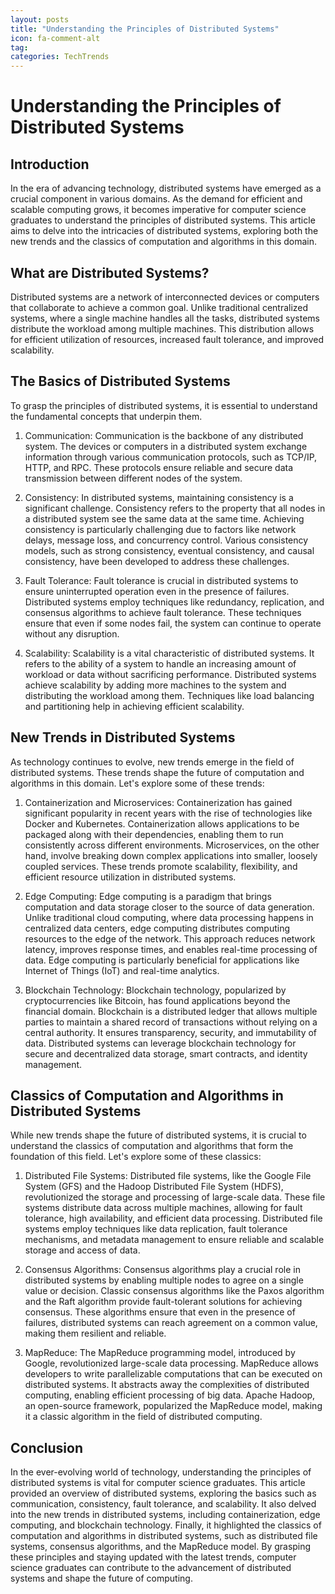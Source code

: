 ```yaml
---
layout: posts
title: "Understanding the Principles of Distributed Systems"
icon: fa-comment-alt
tag:      
categories: TechTrends
---
```



# Understanding the Principles of Distributed Systems

## Introduction

In the era of advancing technology, distributed systems have emerged as a crucial component in various domains. As the demand for efficient and scalable computing grows, it becomes imperative for computer science graduates to understand the principles of distributed systems. This article aims to delve into the intricacies of distributed systems, exploring both the new trends and the classics of computation and algorithms in this domain.

## What are Distributed Systems?

Distributed systems are a network of interconnected devices or computers that collaborate to achieve a common goal. Unlike traditional centralized systems, where a single machine handles all the tasks, distributed systems distribute the workload among multiple machines. This distribution allows for efficient utilization of resources, increased fault tolerance, and improved scalability.

## The Basics of Distributed Systems

To grasp the principles of distributed systems, it is essential to understand the fundamental concepts that underpin them.

1. Communication:
Communication is the backbone of any distributed system. The devices or computers in a distributed system exchange information through various communication protocols, such as TCP/IP, HTTP, and RPC. These protocols ensure reliable and secure data transmission between different nodes of the system.

2. Consistency:
In distributed systems, maintaining consistency is a significant challenge. Consistency refers to the property that all nodes in a distributed system see the same data at the same time. Achieving consistency is particularly challenging due to factors like network delays, message loss, and concurrency control. Various consistency models, such as strong consistency, eventual consistency, and causal consistency, have been developed to address these challenges.

3. Fault Tolerance:
Fault tolerance is crucial in distributed systems to ensure uninterrupted operation even in the presence of failures. Distributed systems employ techniques like redundancy, replication, and consensus algorithms to achieve fault tolerance. These techniques ensure that even if some nodes fail, the system can continue to operate without any disruption.

4. Scalability:
Scalability is a vital characteristic of distributed systems. It refers to the ability of a system to handle an increasing amount of workload or data without sacrificing performance. Distributed systems achieve scalability by adding more machines to the system and distributing the workload among them. Techniques like load balancing and partitioning help in achieving efficient scalability.

## New Trends in Distributed Systems

As technology continues to evolve, new trends emerge in the field of distributed systems. These trends shape the future of computation and algorithms in this domain. Let's explore some of these trends:

1. Containerization and Microservices:
Containerization has gained significant popularity in recent years with the rise of technologies like Docker and Kubernetes. Containerization allows applications to be packaged along with their dependencies, enabling them to run consistently across different environments. Microservices, on the other hand, involve breaking down complex applications into smaller, loosely coupled services. These trends promote scalability, flexibility, and efficient resource utilization in distributed systems.

2. Edge Computing:
Edge computing is a paradigm that brings computation and data storage closer to the source of data generation. Unlike traditional cloud computing, where data processing happens in centralized data centers, edge computing distributes computing resources to the edge of the network. This approach reduces network latency, improves response times, and enables real-time processing of data. Edge computing is particularly beneficial for applications like Internet of Things (IoT) and real-time analytics.

3. Blockchain Technology:
Blockchain technology, popularized by cryptocurrencies like Bitcoin, has found applications beyond the financial domain. Blockchain is a distributed ledger that allows multiple parties to maintain a shared record of transactions without relying on a central authority. It ensures transparency, security, and immutability of data. Distributed systems can leverage blockchain technology for secure and decentralized data storage, smart contracts, and identity management.

## Classics of Computation and Algorithms in Distributed Systems

While new trends shape the future of distributed systems, it is crucial to understand the classics of computation and algorithms that form the foundation of this field. Let's explore some of these classics:

1. Distributed File Systems:
Distributed file systems, like the Google File System (GFS) and the Hadoop Distributed File System (HDFS), revolutionized the storage and processing of large-scale data. These file systems distribute data across multiple machines, allowing for fault tolerance, high availability, and efficient data processing. Distributed file systems employ techniques like data replication, fault tolerance mechanisms, and metadata management to ensure reliable and scalable storage and access of data.

2. Consensus Algorithms:
Consensus algorithms play a crucial role in distributed systems by enabling multiple nodes to agree on a single value or decision. Classic consensus algorithms like the Paxos algorithm and the Raft algorithm provide fault-tolerant solutions for achieving consensus. These algorithms ensure that even in the presence of failures, distributed systems can reach agreement on a common value, making them resilient and reliable.

3. MapReduce:
The MapReduce programming model, introduced by Google, revolutionized large-scale data processing. MapReduce allows developers to write parallelizable computations that can be executed on distributed systems. It abstracts away the complexities of distributed computing, enabling efficient processing of big data. Apache Hadoop, an open-source framework, popularized the MapReduce model, making it a classic algorithm in the field of distributed computing.

## Conclusion

In the ever-evolving world of technology, understanding the principles of distributed systems is vital for computer science graduates. This article provided an overview of distributed systems, exploring the basics such as communication, consistency, fault tolerance, and scalability. It also delved into the new trends in distributed systems, including containerization, edge computing, and blockchain technology. Finally, it highlighted the classics of computation and algorithms in distributed systems, such as distributed file systems, consensus algorithms, and the MapReduce model. By grasping these principles and staying updated with the latest trends, computer science graduates can contribute to the advancement of distributed systems and shape the future of computing.